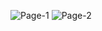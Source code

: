 ![Page-1](https://github.com/najlanuradila/FE_Test_Najla/assets/76261563/94684b75-1d1a-49b4-879a-a49b7e023645)
![Page-2](https://github.com/najlanuradila/FE_Test_Najla/assets/76261563/e16ec99f-49a0-41f6-8736-588048c3e008)
